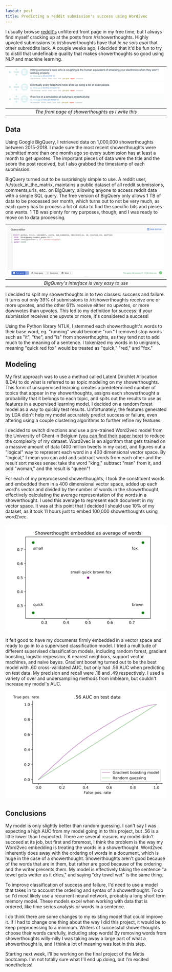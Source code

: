 ```yaml
---
layout: post
title: Predicting a reddit submission's success using Word2vec
--- 
```


I usually browse [reddit's](www.reddit.com) unfiltered front page in my free time, but I always find myself cracking up at the posts from /r/showerthoughts. Highly upvoted submissions to /r/showerthoughts have that *je ne sais quoi* that other subreddits lack. A couple weeks ago, I decided that it'd be fun to try to distill that undefinable quality that makes showerthoughts so good using NLP and machine learning. 

| ![ROC AUC plot](../images/showerthought-example.png) | 
|:--:| 
| *The front page of showerthoughts as I write this* |

## Data
Using Google BigQuery, I retrieved data on 1,000,000 showerthoughts between 2015-2018. I made sure the most recent showerthoughts were submitted more than one month ago so every submission has at least a month to get upvotes. The important pieces of data were the title and the score the post received, but I also grabbed the timestamp of each submission.

BigQuery turned out to be surprisingly simple to use. A reddit user, /u/stuck_in_the_matrix, maintains a public dataset of all reddit submissions, comments,urls, etc. on BigQuery, allowing anyone to access reddit data with a simple SQL query. The free version of BigQuery only allows 1 TB of data to be processed per month, which turns out to not be very much, as each query has to process a lot of data to find the specific bits and pieces one wants. 1 TB was plenty for my purposes, though, and I was ready to move on to data processing. 

| ![ROC AUC plot](../images/bigquery.png) | 
|:--:| 
| *BigQuery's interface is very easy to use* |

I decided to split my showerthoughts in to two classes: success and failure. It turns out only 39% of submissions to /r/showerthoughts receive one or more upvotes, and the other 61% receive either no upvotes, or more downvotes than upvotes. This led to my definition for success: if your submission receives one upvote or more, it's considered a success! 

Using the Python library NTLK, I stemmed each showerthought's words to their base word, eg. "running" would become "run." I removed stop words such as "it", "the", and "is" from showerthoughts, as they tend not to add much to the meaning of a sentence. I tokenized my words in to unigrams, meaning "quick red fox" would be treated as "quick," "red," and "fox." 

## Modeling

My first approach was to use a method called Latent Dirichlet Allocation (LDA) to do what is referred to as topic modeling on my showerthoughts. This form of unsupervised learning creates a predetermined number of topics that appear in my showerthoughts, assigns each showerthought a probability that it belongs to each topic, and spits out the results to use as features in a supervised learning model. I decided on a random forest model as a way to quickly test results. Unfortunately, the features generated by LDA didn't help my model accurately predict success or failure, even aftering using a couple clustering algorithms to further refine my features.

I decided to switch directions and use a pre-trained Word2vec model from the University of Ghent in Belgium ([you can find their paper here](https://fredericgodin.com/papers/Named%20Entity%20Recognition%20for%20Twitter%20Microposts%20using%20Distributed%20Word%20Representations.pdf)) to reduce the complexity of my dataset. Word2vec is an algorithm that gets trained on a massive amount of data (400 million tweets in my case), and figures out a "logical" way to represent each word in a 400 dimensional vector space. By "logical," I mean you can add and subtract words from each other and the result sort makes sense: take the word "king," subtract "man" from it, and add "woman," and the result is "queen"! 

For each of my preprocessed showerthoughts, I took the constituent words and embedded them in a 400 dimensional vector space, added up each word's vector and divided by the number of words in the showerthought, effectively calculating the average representation of the words in a showerthought. I used this average to represent each document in my vector space. It was at this point that I decided I should use 10% of my dataset, as it took 11 hours just to embed 100,000 showerthoughts using word2vec. 

![word2vec](../images/embedding.png)


It felt good to have my documents firmly embedded in a vector space and ready to go in to a supervised classification model. I tried a multitude of different supervised classification models, including random forest, gradient boosting, logistic regression, K nearest neighbors, support vector machines, and naive bayes. Gradient boosting turned out to be the best model with .60 cross-validated AUC, but only had .56 AUC when predicting on test data. My precision and recall were .18 and .49 respectively. I used a variety of over and undersampling methods from imblearn, but couldn't increase my model's AUC.

![ROC AUC plot](../images/ROC_AUC.png)


## Conclusions

My model is only slightly better than random guessing. I can't say I was expecting a high AUC from my model going in to this project, but .56 is a little lower than I expected. There are several reasons my model didn't succeed at its job, but first and foremost, I think the problem is the way my Word2vec embedding is treating the words in a showerthought. Word2vec inherently does away with the ordering of words in a document, which is huge in the case of a showerthought. Showerthoughts aren't good because of the words that are in them, but rather are good because of the ordering and the writer presents them. My model is effectively taking the sentence "a towel gets wetter as it dries," and saying "dry towel wet" is the same thing. 

To improve classification of success and failure, I'd need to use a model that takes in to account the ordering and syntax of a showerthought. To do so I'd most likely use a recurrent neural network, probably a long short term memory model. These models excel when working with data that is ordered, like time series analysis or words in a sentence. 

I do think there are some changes to my existing model that could improve it. If I had to change one thing about the way I did this project, it would be to keep preprocessing to a minimum. Writers of successful showerthoughts choose their words carefully, including stop words! By removing words from showerthoughts willy-nilly I was taking away a large part of what a showerthought is, and I think a lot of meaning was lost in this step. 

Starting next week, I'll be working on the final project of the Metis bootcamp. I'm not totally sure what I'll end up doing, but I'm excited nonetheless!
